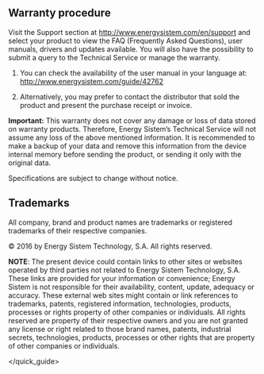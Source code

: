 ## Warranty procedure

Visit the Support section at http://www.energysistem.com/en/support and select your product to view the FAQ (Frequently Asked Questions), user manuals, drivers and updates available. You will also have the possibility to submit a query to the Technical Service or manage the warranty. 

1. You can check the availability of the user manual in your language at: http://www.energysistem.com/guide/42762

2. Alternatively, you may prefer to contact the distributor that sold the product and present the purchase receipt or invoice.

**Important:** This warranty does not cover any damage or loss of data stored  on warranty products. Therefore, Energy Sistem’s Technical Service will not assume any loss of the above mentioned information. It is recommended to make a backup of your data and remove this information from the device internal memory before sending the product, or sending it only with the original data.

Specifications are subject to change without notice.


## Trademarks

All company, brand and product names are trademarks or registered trademarks of their respective companies.

© 2016 by Energy Sistem Technology, S.A. All rights reserved.

**NOTE**: The present device could contain links to other sites or websites operated by third parties not related to Energy Sistem Technology, S.A. These links are provided for your information or convenience; Energy Sistem is not responsible for their availability, content, update, adequacy or accuracy.  These external web sites might contain or link references to trademarks, patents, registered information, technologies, products, processes or rights property of other companies or individuals. All rights reserved are property of their respective owners and you are not granted any license or right related to those brand names, patents, industrial secrets, technologies, products, processes or other rights that are property of other companies or individuals.

</quick_guide>


